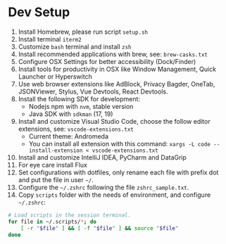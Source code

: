 # Dev Setup

1. Install Homebrew, please run script `setup.sh`
2. Install terminal `iterm2`
3. Customize `bash` terminal and install `zsh`
4. Install recommended applications with brew, see: `brew-casks.txt`
5. Configure OSX Settings for better accessibility (Dock/Finder)
6. Install tools for productivity in OSX like Window Management, Quick Launcher or Hyperswitch
7. Use web browser extensions like AdBlock, Privacy Bagder, OneTab, JSONViewer, Stylus, Vue Devtools, React Devtools.
8. Install the following SDK for development:
    - Nodejs npm with `nvm`, stable version
    - Java SDK with `sdkman` (17, 19)
9. Install and customize Visual Studio Code, choose the follow editor extensions, see: `vscode-extensions.txt`
    - Current theme: Andromeda
    - You can install all extension with this command: `xargs -L code --install-extension < vscode-extensions.txt`
10. Install and customize IntelliJ IDEA, PyCharm and DataGrip
11. For eye care install Flux
12. Set configurations with dotfiles, only rename each file with prefix dot and put the file in user `~/`.
13. Configure the `~/.zshrc` following the file `zshrc_sample.txt`.
14. Copy `scripts` folder with the needs of environment, and configure `~/.zshrc`:

```bash
# Load scripts in the session terminal.
for file in ~/.scripts/*; do
    [ -r "$file" ] && [ -f "$file" ] && source "$file"
done
```
